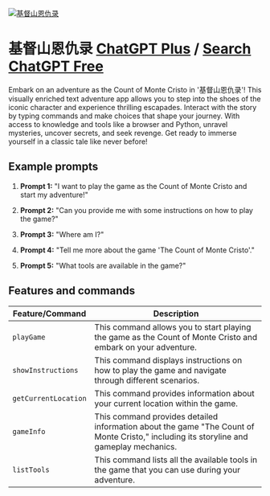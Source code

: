 
[![基督山恩仇录](https://files.oaiusercontent.com/file-ALgHAZkFtZPffFvuHmEW9IQ4?se=2123-10-17T22%3A02%3A27Z&sp=r&sv=2021-08-06&sr=b&rscc=max-age%3D31536000%2C%20immutable&rscd=attachment%3B%20filename%3DChrist%2520Count%2520of%2520Monte%2520Cristo.jpeg&sig=cGSROxy3Xzo8phjfRMhmQ8%2B3vT3V%2Bc8AfsJmu1OoAEc%3D)](https://chat.openai.com/g/g-VxNqpSkLc-ji-du-shan-en-chou-lu)

# 基督山恩仇录 [ChatGPT Plus](https://chat.openai.com/g/g-VxNqpSkLc-ji-du-shan-en-chou-lu) / [Search ChatGPT Free](https://gptcall.net/index.html#/?search=%E5%9F%BA%E7%9D%A3%E5%B1%B1%E6%81%A9%E4%BB%87%E5%BD%95)

Embark on an adventure as the Count of Monte Cristo in '基督山恩仇录'! This visually enriched text adventure app allows you to step into the shoes of the iconic character and experience thrilling escapades. Interact with the story by typing commands and make choices that shape your journey. With access to knowledge and tools like a browser and Python, unravel mysteries, uncover secrets, and seek revenge. Get ready to immerse yourself in a classic tale like never before!

## Example prompts

1. **Prompt 1:** "I want to play the game as the Count of Monte Cristo and start my adventure!"

2. **Prompt 2:** "Can you provide me with some instructions on how to play the game?"

3. **Prompt 3:** "Where am I?"

4. **Prompt 4:** "Tell me more about the game 'The Count of Monte Cristo'."

5. **Prompt 5:** "What tools are available in the game?"


## Features and commands

| Feature/Command | Description |
| --- | --- |
| `playGame` | This command allows you to start playing the game as the Count of Monte Cristo and embark on your adventure. |
| `showInstructions` | This command displays instructions on how to play the game and navigate through different scenarios. |
| `getCurrentLocation` | This command provides information about your current location within the game. |
| `gameInfo` | This command provides detailed information about the game "The Count of Monte Cristo," including its storyline and gameplay mechanics. |
| `listTools` | This command lists all the available tools in the game that you can use during your adventure. |


